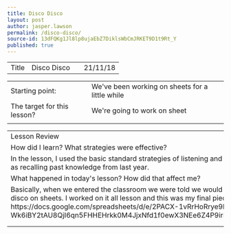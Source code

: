 ```yaml
---
title: Disco Disco
layout: post
author: jasper.lawson
permalink: /disco-disco/
source-id: 13dFQKg1Jl8lp8ujaEbZ7DiklsWbCmJRKET9D1t9Rt_Y
published: true
---
```

<table>
  <tr>
    <td>Title</td>
    <td>Disco Disco</td>
    <td></td>
    <td>21/11/18</td>
  </tr>
</table>


<table>
  <tr>
    <td>Starting point:</td>
    <td>We've been working on sheets for a little while</td>
  </tr>
  <tr>
    <td>The target for this lesson?</td>
    <td>We're going to work on sheet</td>
  </tr>
  <tr>
    <td></td>
    <td></td>
  </tr>
</table>


<table>
  <tr>
    <td>Lesson Review</td>
  </tr>
  <tr>
    <td>How did I learn? What strategies were effective? </td>
  </tr>
  <tr>
    <td>In the lesson, I used the basic standard strategies of listening and concentration as well as recalling past knowledge from last year.</td>
  </tr>
  <tr>
    <td>What happened in today's lesson? How did that affect me?</td>
  </tr>
  <tr>
    <td>Basically, when we entered the classroom we were told we would be planning a school disco on sheets. I worked on it all lesson and this was my final piece.
https://docs.google.com/spreadsheets/d/e/2PACX-1vRrHoRrye9Rm8-B-Wk6iBY2tAU8QjI6qn5FHHEHrkk0M4JjxNfd1f0ewX3NEe6Z4P9irFG99LchcKyN/pubhtml</td>
  </tr>
  <tr>
    <td></td>
  </tr>
  <tr>
    <td></td>
  </tr>
</table>


